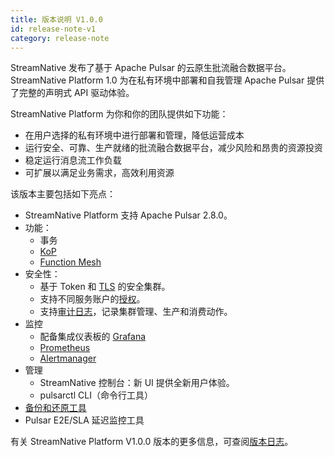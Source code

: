 ```yaml
---
title: 版本说明 V1.0.0
id: release-note-v1
category: release-note
---
```



StreamNative 发布了基于 Apache Pulsar 的云原生批流融合数据平台。StreamNative Platform 1.0 为在私有环境中部署和自我管理 Apache Pulsar 提供了完整的声明式 API 驱动体验。

StreamNative Platform 为你和你的团队提供如下功能：

- 在用户选择的私有环境中进行部署和管理，降低运营成本
- 运行安全、可靠、生产就绪的批流融合数据平台，减少风险和昂贵的资源投资
- 稳定运行消息流工作负载 
- 可扩展以满足业务需求，高效利用资源

该版本主要包括如下亮点：
- StreamNative Platform 支持 Apache Pulsar 2.8.0。
- 功能：
  - 事务
  - [KoP](/concepts/kop-concepts.md)
  - [Function Mesh](/concepts/functionmesh-concepts.md)
- 安全性：
  - 基于 Token 和 [TLS](/operator-guides/configure/security/tls-proxy.md) 的安全集群。
  - 支持不同服务账户的[授权](/operator-guides/configure/security/security-auth.md)。
  - 支持[审计日志](/operator-guides/configure/security/audit-log.md)，记录集群管理、生产和消费动作。
- 监控
  - 配备集成仪表板的 [Grafana](/operator-guides/sn-monitor.md)
  - [Prometheus](/operator-guides/configure/monitoring/prometheus.md)
  - [Alertmanager](/operator-guides/configure/monitoring/alertmanager.md)
- 管理
  - StreamNative 控制台：新 UI 提供全新用户体验。
  - pulsarctl CLI（命令行工具）
- [备份和还原工具](/operator-guides/configure/backup-restore-metadata-tool.md)
- Pulsar E2E/SLA 延迟监控工具

有关 StreamNative Platform V1.0.0 版本的更多信息，可查阅[版本日志](https://streamnative.io/en/blog/release/2021-06-16-streamnative-platform)。